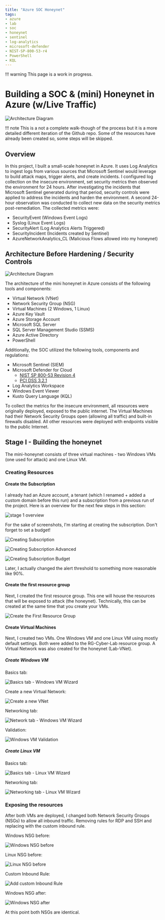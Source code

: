 ```yaml
---
title: "Azure SOC Honeynet"
tags: 
- azure
- lab
- soc
- honeynet
- sentinel
- log-analytics
- microsoft-defender
- NIST-SP-800-53-r4
- PowerShell
- KQL
---
```


<!-- 
<figure markdown>
  ![Resource Groups](./assets/images/azure-virtual/2023-06-14_1686774746-resource-group.png){ width="600" }
  <figcaption class="response" class="response">The created department resource groups.</figcaption class="response">
</figure> 
-->

!!! warning
    This page is a work in progress. 

# Building a SOC & (mini) Honeynet in Azure (w/Live Traffic)
![Architecture Diagram](./assets/images/soc-honeynet/topology-diagram-2.png)

!!! note
  This is a not a complete walk-though of the process but it is a more detailed different iteration of the Github repo. Some of the resources have already been created so, some steps will be skipped. 

## Overview

In this project, I built a small-scale honeynet in Azure. It uses Log Analytics to ingest logs from various sources that Microsoft Sentinel would leverage to build attack maps, trigger alerts, and create incidents. I configured log collection on the insecure environment, set security metrics then observed the environment for 24 hours. After investigating the incidents that Microsoft Sentinel generated during that period, security controls were applied to address the incidents and harden the environment. A second 24-hour observation was conducted to collect new data on the security metrics post-remediation. The collected metrics were:

- SecurityEvent (Windows Event Logs)
- Syslog (Linux Event Logs)
- SecurityAlert (Log Analytics Alerts Triggered)
- SecurityIncident (Incidents created by Sentinel)
- AzureNetworkAnalytics_CL (Malicious Flows allowed into my honeynet)

## Architecture Before Hardening / Security Controls
![Architecture Diagram](./assets/images/soc-honeynet/architecture-before.png)<br>

The architecture of the mini honeynet in Azure consists of the following tools and components:

- Virtual Network (VNet)
- Network Security Group (NSG)
- Virtual Machines (2 Windows, 1 Linux)
- Azure Key Vault
- Azure Storage Account
- Microsoft SQL Server
- SQL Server Management Studio (SSMS)
- Azure Active Directory
- PowerShell

Additionally, the SOC utilized the following tools, components and regulations: 

- Microsoft Sentinel (SIEM)
- Microsoft Defender for Cloud
  - [NIST SP 800-53 Revision 4](https://csrc.nist.gov/publications/detail/sp/800-53/rev-4/archive/2015-01-22)
  - [PCI DSS 3.2.1](https://listings.pcisecuritystandards.org/documents/PCI_DSS-QRG-v3_2_1.pdf) 
- Log Analytics Workspace
- Windows Event Viewer
- Kusto Query Language (KQL)

To collect the metrics for the insecure environment, all resources were originally deployed, exposed to the  public internet. The Virtual Machines had their Network Security Groups open (allowing all traffic) and built-in firewalls disabled. All other resources were deployed with endpoints visible to the public Internet.

## Stage I - Building the honeynet
The mini-honeynet consists of three virtual machines - two Windows VMs (one used for attack) and one Linux VM.

### Creating Resources

#### Create the Subscription

I already had an Azure account, a tenant (which I renamed + added a custom domain before this run) and a subscription from a previous run of the project. Here is an overview for the next few steps in this section: 

![stage 1 overview](./assets/images/soc-honeynet/stage-one-overview.png)<br>

For the sake of screenshots, I'm starting at creating the subscription. Don't forget to set a budget! 

![Creating Subscription](./assets/images/soc-honeynet/create-sub-01.png)<br>

![Creating Subscription Advanced](./assets/images/soc-honeynet/create-sub-02.png)<br>

![Creating Subscription Budget](./assets/images/soc-honeynet/create-sub-03.png)<br>

Later, I actually changed the alert threshold to something more reasonable like 90%. </br>

#### Create the first resource group

Next, I created the first resource group. This one will house the resources that will be exposed to attack (the honeynet). Technically, this can be created at the same time that you create your VMs. 

![Create the First Resource Group](./assets/images/soc-honeynet/create-rg-one.png)<br>

#### Create Virtual Machines

Next, I created two VMs. One Windows VM and one Linux VM using mostly default settings. Both were added to the RG-Cyber-Lab resource group. A Virtual Network was also created for the honeynet (Lab-VNet). 

##### Create Windows VM 

Basics tab:

![Basics tab - Windows VM Wizard](./assets/images/soc-honeynet/create-win-vm-azure-basics-tab.png)<br>

Create a new Virtual Network:

![Create a new VNet](assets/images/soc-honeynet/create-win-vm-azure-vnet.png)<br>

Networking tab:

![Network tab - Windows VM Wizard](assets/images/soc-honeynet/create-win-vm-azure-networking.png) <br>

Validation:

![Windows VM Validation](assets/images/soc-honeynet/create-win-vm-azure-validation.png)

##### Create Linux VM

Basics tab:

![Basics tab - Linux VM Wizard](assets/images/soc-honeynet/create-linux-vm-azure-basics-tab.png) <br>

Networking tab:

![Networking tab - Linux VM Wizard](assets/images/soc-honeynet/create-linux-vm-azure-networking.png) <br>

### Exposing the resources

After both VMs are deployed, I changed both Network Security Groups (NSGs) to allow all inbound traffic. Removing rules for RDP and SSH and replacing with the custom inbound rule. 

Windows NSG before:

![Windows NSG before](assets/images/soc-honeynet/windows-vm-nsg-before.png) <br>

Linux NSG before:

![Linux NSG before](assets/images/soc-honeynet/linux-vm-nsg-before.png)  <br>

Custom Inbound Rule:

![Add custom Inbound Rule](assets/images/soc-honeynet/Add-inbound-security-rule.png) <br>

Windows NSG after: 

![Windows NSG after](assets/images/soc-honeynet/windows-vm-nsg-after.png) <br>

At this point both NSGs are identical. 

<!--

## Stage II - Building the SOC

### Log Analytics and Microsoft Sentinel (SIEM) Setup + Data Ingestion
#### Enable Microsoft Defender for Cloud 
#### Configure Log Collection for Virtual Machines
##### Tenant Level Logging
##### Subscription Level Logging
##### Resource Level Logging

### Configure Microsoft Sentinel
#### World Attack Maps Construction
#### Analytics, Alerting and Incident Generation
#### Attack Traffic Generation (Simulated Attacks)

### Implementing Security Controls

To collect the metrics for the secured environment, Network Security Groups were hardened by blocking ALL traffic (with the exception of my workstation), and built-in firewalls enabled. Azure Key Vault and Storage Container were protected by disabling access to public endpoints and replacing them with rivate endpoints.

### Attack Maps Before Hardening / Security 

#### NSG Allowed Malicious Inbound Flows
![NSG Allowed Inbound Malicious Flows](./assets/images/soc-honeynet/nsg.png)<br>

#### Linux SSH Authentication Failures
![Linux Syslog Auth Fail](./assets/images/soc-honeynet/syslog.png)<br>


#### Windows RDP/SMB Authentication Failures
![Windows RDP/SMB Auth Fail](./assets/images/soc-honeynet/windows-rdp-smb.png)<br>


#### MS SQL Server Authentication Failures
![MSSQL Server Auth Fail](./assets/images/soc-honeynet/mssql.png)<br>


### Metrics Before Hardening / Security Controls

The following table shows the measurements taken in the insecure environment for 24 hours: <br>
Start Time	2023-07-09 22:23:51 <br>
Stop Time	2023-07-10 22:23:51


| Metric                   | Count
| ------------------------ | -----
| SecurityEvents           | 131638
| Syslog                   | 4847
| SecurityAlert            | 6
| SecurityIncident         | 359
| AzureNetworkAnalytics_CL | 2450


## Stage III - Incident Response

## Stage IV - Secure Cloud Configuration

### Enabling Regulatory Compliance in MDC

## Architecture After Hardening / Security Controls
![Architecture Diagram](./assets/images/soc-honeynet/architecture-after-5.png)<br>


## Attack Maps After Hardening / Security Controls

```All map queries returned no results due to no instances of malicious activity for the 24-hour period after hardening.```

### NSG Allowed Malicious Inbound Flows
![NSG Allowed Inbound Malicious Flows](./assets/images/soc-honeynet/nsg-after.png)<br>



### Linux SSH Authentication Failures
![Linux Syslog Auth Fail](./assets/images/soc-honeynet/syslog-after.png)<br>



### Windows RDP/SMB Authentication Failures
![Windows RDP/SMB Auth Fail](./assets/images/soc-honeynet/windows-rdp-smb-after.png)<br>



### MS SQL Server Authentication Failures
![MSSQL Server Auth Fail](./assets/images/soc-honeynet/mssql-after.png)<br>


## Metrics After Hardening 

The following table shows the measurements taken after applying the security controls the environment and observing for another 24 hours: <br />
2023-07-11 22:15<br />
2023-07-12 22:15

| Metric                   | Count
| ------------------------ | -----
| SecurityEvent            | 22668
| Syslog                   | 24
| SecurityAlert            | 0
| SecurityIncident         | 0
| AzureNetworkAnalytics_CL | 0

### Impact of Security Controls 

| Metric                                       | Change post-hardening
| -------------------------------------------- | -----
| SecurityEvent (Windows VMs)                  | 82.78%
| Syslog (Linux Vms)                           | 99.50%
| SecurityAlert (Microsoft Defender for Cloud) | 100%
| SecurityIncident (Sentinel Incidents)        | 100%
| AzureNetworkAnalytics_CL                     | 100%

## Conclusion

In this project, a mini honeynet was constructed in Microsoft Azure utilizing Log Analytics with Microsoft Sentinel. Sentinel used logs ingested by a Log Analytics workspace to trigger alerts and create incidents. Next, logging was enabled and data collected on the insecure environment based on established security metrics, before applying security controls. The logs and data were reassessed after implementing security measures. As a result, the number of security events and incidents were drastically reduced after the security controls were applied. 

It is worth noting that if the resources within the network were heavily utilized by regular users, it is likely that more security events and alerts may have been generated within the 24-hour period following the implementation of the security controls.


---->